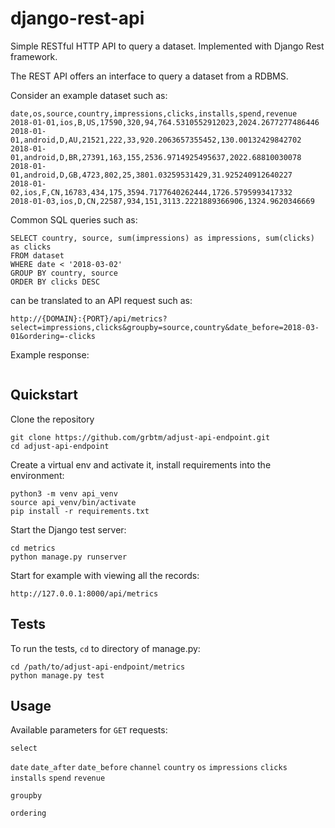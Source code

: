 # django-rest-api
Simple RESTful HTTP API to query a dataset. Implemented with Django Rest framework.

The REST API offers an interface to query a dataset from a RDBMS.

Consider an example dataset such as:
```
date,os,source,country,impressions,clicks,installs,spend,revenue
2018-01-01,ios,B,US,17590,320,94,764.5310552912023,2024.2677277486446
2018-01-01,android,D,AU,21521,222,33,920.2063657355452,130.00132429842702
2018-01-01,android,D,BR,27391,163,155,2536.9714925495637,2022.68810030078
2018-01-01,android,D,GB,4723,802,25,3801.03259531429,31.925240912640227
2018-01-02,ios,F,CN,16783,434,175,3594.7177640262444,1726.5795993417332
2018-01-03,ios,D,CN,22587,934,151,3113.2221889366906,1324.9620346669
```

Common SQL queries such as:
```
SELECT country, source, sum(impressions) as impressions, sum(clicks) as clicks
FROM dataset
WHERE date < '2018-03-02'
GROUP BY country, source
ORDER BY clicks DESC
```

can be translated to an API request such as:
```
http://{DOMAIN}:{PORT}/api/metrics?select=impressions,clicks&groupby=source,country&date_before=2018-03-01&ordering=-clicks
```

Example response:
```

```

## Quickstart
Clone the repository
```
git clone https://github.com/grbtm/adjust-api-endpoint.git
cd adjust-api-endpoint
```
Create a virtual env and activate it, install requirements into the environment:
```
python3 -m venv api_venv
source api_venv/bin/activate
pip install -r requirements.txt
```
Start the Django test server:
```
cd metrics
python manage.py runserver
```
Start for example with viewing all the records:
```
http://127.0.0.1:8000/api/metrics
```

## Tests
To run the tests, `cd` to directory of manage.py:
```
cd /path/to/adjust-api-endpoint/metrics
python manage.py test
```

## Usage

Available parameters for `GET` requests:

`select`

`date`
`date_after`
`date_before`
`channel`
`country`
`os`
`impressions`
`clicks`
`installs`
`spend`
`revenue`

`groupby`

`ordering`

